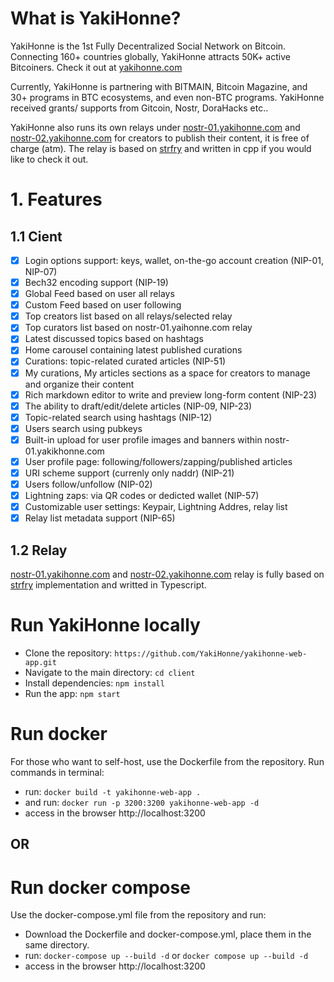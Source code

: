 # What is YakiHonne?

YakiHonne is the 1st Fully Decentralized Social Network on Bitcoin. Connecting 160+ countries globally, YakiHonne attracts 50K+ active Bitcoiners. Check it out at [yakihonne.com](https://yakihonne.com)

Currently, YakiHonne is partnering with BITMAIN, Bitcoin Magazine, and 30+ programs in BTC ecosystems, and even non-BTC programs. YakiHonne received grants/ supports from Gitcoin, Nostr, DoraHacks etc..

YakiHonne also runs its own relays under [nostr-01.yakihonne.com](https://nostr-01.yakihonne.com) and [nostr-02.yakihonne.com](https://nostr-02.yakihonne.com) for creators to publish their content, it is free of charge (atm). The relay is based on [strfry](https://github.com/hoytech/strfry) and written in cpp if you would like to check it out.

# 1. Features

## 1.1 Cient

- [x] Login options support: keys, wallet, on-the-go account creation (NIP-01, NIP-07)
- [x] Bech32 encoding support (NIP-19)
- [x] Global Feed based on user all relays
- [x] Custom Feed based on user following
- [x] Top creators list based on all relays/selected relay
- [x] Top curators list based on nostr-01.yaihonne.com relay
- [x] Latest discussed topics based on hashtags
- [x] Home carousel containing latest published curations
- [x] Curations: topic-related curated articles (NIP-51)
- [x] My curations, My articles sections as a space for creators to manage and organize their content
- [x] Rich markdown editor to write and preview long-form content (NIP-23)
- [x] The ability to draft/edit/delete articles (NIP-09, NIP-23)
- [x] Topic-related search using hashtags (NIP-12)
- [x] Users search using pubkeys
- [x] Built-in upload for user profile images and banners within nostr-01.yakikhonne.com
- [x] User profile page: following/followers/zapping/published articles
- [x] URI scheme support (currenly only naddr) (NIP-21)
- [x] Users follow/unfollow (NIP-02)
- [x] Lightning zaps: via QR codes or dedicted wallet (NIP-57)
- [x] Customizable user settings: Keypair, Lightning Addres, relay list
- [x] Relay list metadata support (NIP-65)

## 1.2 Relay

[nostr-01.yakihonne.com](https://nostr-01.yakihonne.com) and [nostr-02.yakihonne.com](https://nostr-02.yakihonne.com) relay is fully based on [strfry](https://github.com/hoytech/strfry) implementation and writted in Typescript.

# Run YakiHonne locally

- Clone the repository: `https://github.com/YakiHonne/yakihonne-web-app.git`
- Navigate to the main directory: `cd client`
- Install dependencies: `npm install`
- Run the app: `npm start`

# Run docker
For those who want to self-host, use the Dockerfile from the repository. Run commands in terminal:
- run: `docker build -t yakihonne-web-app .`
- and run: `docker run -p 3200:3200 yakihonne-web-app -d`
- access in the browser http://localhost:3200

## OR

# Run docker compose
Use the docker-compose.yml file from the repository and run:

- Download the Dockerfile and docker-compose.yml, place them in the same directory.
- run: `docker-compose up --build -d` or `docker compose up --build -d`
- access in the browser http://localhost:3200
